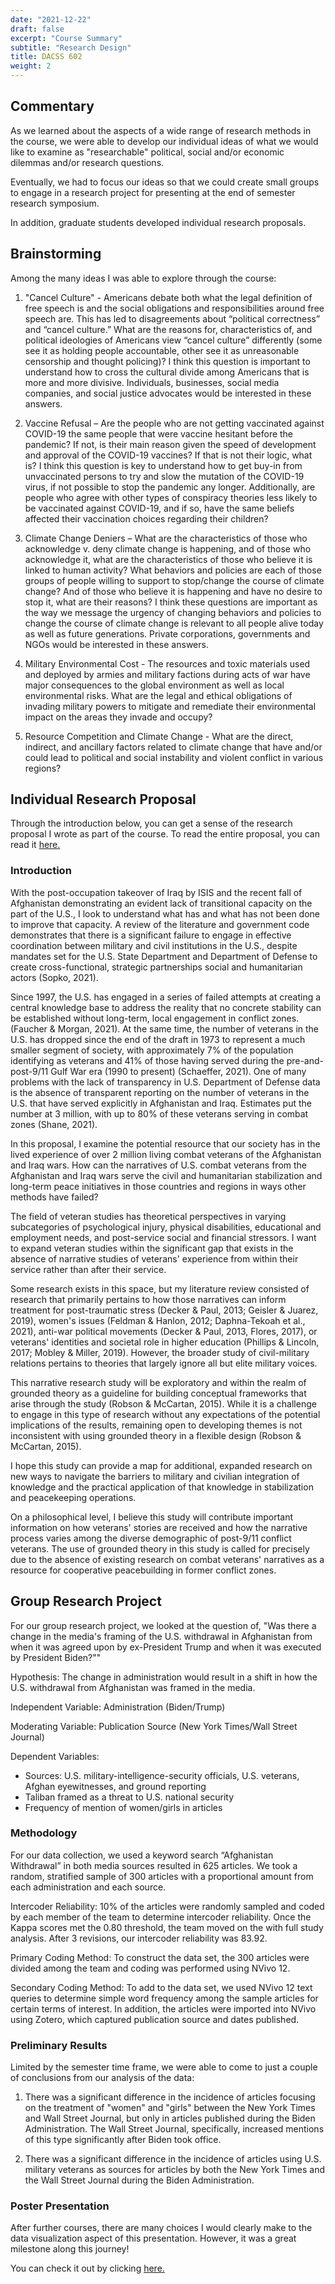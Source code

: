 ```yaml
---
date: "2021-12-22"
draft: false
excerpt: "Course Summary"
subtitle: "Research Design"
title: DACSS 602
weight: 2
---
```


## Commentary

As we learned about the aspects of a wide range of research methods in the course, we were able to develop our individual ideas of what we would like to examine as "researchable" political, social and/or economic dilemmas and/or research questions. 

Eventually, we had to focus our ideas so that we could create small groups to engage in a research project for presenting at the end of semester research symposium.

In addition, graduate students developed individual research proposals.

## Brainstorming

Among the many ideas I was able to explore through the course:

1.	"Cancel Culture" - Americans debate both what the legal definition of free speech is and the social obligations and responsibilities around free speech are. This has led to disagreements about “political correctness” and “cancel culture.” What are the reasons for, characteristics of, and political ideologies of Americans view “cancel culture” differently (some see it as holding people accountable, other see it as unreasonable censorship and thought policing)? I think this question is important to understand how to cross the cultural divide among Americans that is more and more divisive. Individuals, businesses, social media companies, and social justice advocates would be interested in these answers.

2.	Vaccine Refusal – Are the people who are not getting vaccinated against COVID-19 the same people that were vaccine hesitant before the pandemic? If not, is their main reason given the speed of development and approval of the COVID-19 vaccines? If that is not their logic, what is? I think this question is key to understand how to get buy-in from unvaccinated persons to try and slow the mutation of the COVID-19 virus, if not possible to stop the pandemic any longer. Additionally, are people who agree with other types of conspiracy theories less likely to be vaccinated against COVID-19, and if so, have the same beliefs affected their vaccination choices regarding their children?

3.	Climate Change Deniers – What are the characteristics of those who acknowledge v. deny climate change is happening, and of those who acknowledge it, what are the characteristics of those who believe it is linked to human activity? What behaviors and policies are each of those groups of people willing to support to stop/change the course of climate change? And of those who believe it is happening and have no desire to stop it, what are their reasons? I think these questions are important as the way we message the urgency of changing behaviors and policies to change the course of climate change is relevant to all people alive today as well as future generations. Private corporations, governments and NGOs would be interested in these answers.

4. Military Environmental Cost - The resources and toxic materials used and deployed by armies and military factions during acts of war have major consequences to the global environment as well as local environmental risks. What are the legal and ethical obligations of invading military powers to mitigate and remediate their environmental impact on the areas they invade and occupy?

5. Resource Competition and Climate Change - What are the direct, indirect, and ancillary factors related to climate change that have and/or could lead to political and social instability and violent conflict in various regions?

## Individual Research Proposal

Through the introduction below, you can get a sense of the research proposal I wrote as part of the course. To read the entire proposal, you can read it [here.](pdfs/Veteran-Narratives-Research-Proposal.pdf)

### Introduction

With the post-occupation takeover of Iraq by ISIS and the recent fall of Afghanistan demonstrating an evident lack of transitional capacity on the part of the U.S., I look to understand what has and what has not been done to improve that capacity. A review of the literature and government code demonstrates that there is a significant failure to engage in effective coordination between military and civil institutions in the U.S., despite mandates set for the U.S. State Department and Department of Defense to create cross-functional, strategic partnerships social and humanitarian actors (Sopko, 2021). 

Since 1997, the U.S. has engaged in a series of failed attempts at creating a central knowledge base to address the reality that no concrete stability can be established without long-term, local engagement in conflict zones. (Faucher & Morgan, 2021). At the same time, the number of veterans in the U.S. has dropped since the end of the draft in 1973 to represent a much smaller segment of society, with approximately 7% of the population identifying as veterans and 41% of those having served during the pre-and-post-9/11 Gulf War era (1990 to present) (Schaeffer, 2021). One of many problems with the lack of transparency in U.S. Department of Defense data is the absence of transparent reporting on the number of veterans in the U.S. that have served explicitly in Afghanistan and Iraq. Estimates put the number at 3 million, with up to 80% of these veterans serving in combat zones (Shane, 2021). 

In this proposal, I examine the potential resource that our society has in the lived experience of over 2 million living combat veterans of the Afghanistan and Iraq wars. How can the narratives of U.S. combat veterans from the Afghanistan and Iraq wars serve the civil and humanitarian stabilization and long-term peace initiatives in those countries and regions in ways other methods have failed?

The field of veteran studies has theoretical perspectives in varying subcategories of psychological injury, physical disabilities, educational and employment needs, and post-service social and financial stressors. I want to expand veteran studies within the significant gap that exists in the absence of narrative studies of veterans' experience from within their service rather than after their service. 

Some research exists in this space, but my literature review consisted of research that primarily pertains to how those narratives can inform treatment for post-traumatic stress (Decker & Paul, 2013; Geisler & Juarez, 2019), women's issues (Feldman & Hanlon, 2012; Daphna-Tekoah et al., 2021), anti-war political movements (Decker & Paul, 2013, Flores, 2017), or veterans' identities and societal role in higher education (Phillips & Lincoln, 2017; Mobley & Miller, 2019). However, the broader study of civil-military relations pertains to theories that largely ignore all but elite military voices.

This narrative research study will be exploratory and within the realm of grounded theory as a guideline for building conceptual frameworks that arise through the study (Robson & McCartan, 2015). While it is a challenge to engage in this type of research without any expectations of the potential implications of the results, remaining open to developing themes is not inconsistent with using grounded theory in a flexible design (Robson & McCartan, 2015). 

I hope this study can provide a map for additional, expanded research on new ways to navigate the barriers to military and civilian integration of knowledge and the practical application of that knowledge in stabilization and peacekeeping operations. 

On a philosophical level, I believe this study will contribute important information on how veterans' stories are received and how the narrative process varies among the diverse demographic of post-9/11 conflict veterans. The use of grounded theory in this study is called for precisely due to the absence of existing research on combat veterans' narratives as a resource for cooperative peacebuilding in former conflict zones.

## Group Research Project

For our group research project, we looked at the question of, "Was there a change in the media's framing of the U.S. withdrawal in Afghanistan from when it was agreed upon by ex-President Trump and when it was executed by President Biden?""

Hypothesis: The change in administration would result in a shift in how the U.S. withdrawal from Afghanistan was framed in the media.

Independent Variable: Administration (Biden/Trump)

Moderating Variable: Publication Source (New York Times/Wall Street Journal)

Dependent Variables: 

+ Sources: U.S. military-intelligence-security officials, U.S. veterans, Afghan eyewitnesses, and ground reporting
+ Taliban framed as a threat to U.S. national security
+ Frequency of mention of women/girls in articles

### Methodology

For our data collection, we used a keyword search “Afghanistan Withdrawal” in both media sources resulted in 625 articles. We took a random, stratified sample of 300 articles with a proportional amount from each administration and each source.

Intercoder Reliability: 10% of the articles were randomly sampled and coded by each member of the team to determine intercoder reliability. Once the Kappa scores met the 0.80 threshold, the team moved on the with full study analysis. After 3 revisions, our intercoder reliability was 83.92.

Primary Coding Method: To construct the data set, the 300 articles were divided among the team and coding was performed using NVivo 12.

Secondary Coding Method: To add to the data set, we used NVivo 12 text queries to determine simple word frequency among the sample articles for certain terms of interest. In addition, the articles were imported into NVivo using Zotero, which captured publication source and dates published.

### Preliminary Results

Limited by the semester time frame, we were able to come to just a couple of conclusions from our analysis of the data:

1. There was a significant difference in the incidence of articles focusing on the treatment of "women" and "girls" between the New York Times and Wall Street Journal, but only in articles published during the Biden Administration. The Wall Street Journal, specifically, increased mentions of this type significantly after Biden took office.

2. There was a significant difference in the incidence of articles using U.S. military veterans as sources for articles by both the New York Times and the Wall Street Journal during the Biden Administration.

### Poster Presentation

After further courses, there are many choices I would clearly make to the data visualization aspect of this presentation. However, it was a great milestone along this journey!

You can check it out by clicking [here.](pdfs/Afghanistan-Media-Coverage-Poster.pdf)





